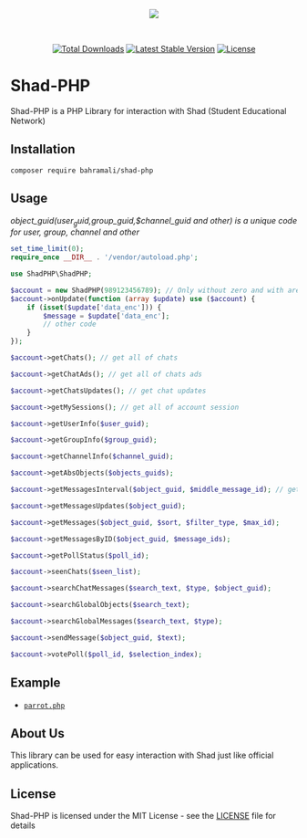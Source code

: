<p align="center">
<a href='https://web.shad.ir' target="_blank">
<img src='https://bahramali.ir/img/shad.logo.png'></img></a></p>
<br />
<p align="center">
<a href="https://packagist.org/packages/bahramali/shad-php" target="_blank"><img src="https://img.shields.io/packagist/dt/bahramali/shad-php" alt="Total Downloads"></a>
<a href="https://packagist.org/packages/bahramali/shad-php" target="_blank"><img src="https://img.shields.io/packagist/v/bahramali/shad-php" alt="Latest Stable Version"></a>
<a href="https://packagist.org/packages/bahramali/shad-php" target="_blank"><img src="https://img.shields.io/packagist/l/bahramali/shad-php" alt="License"></a>
</p>

# Shad-PHP
Shad-PHP is a PHP Library for interaction with Shad (Student Educational Network)

## Installation
```
composer require bahramali/shad-php
```
## Usage
*object_guid($user_guid,$group_guid,$channel_guid and other) is a unique code for user, group, channel and other*
```php
set_time_limit(0);
require_once __DIR__ . '/vendor/autoload.php';

use ShadPHP\ShadPHP;

$account = new ShadPHP(989123456789); // Only without zero and with area code 98
$account->onUpdate(function (array $update) use ($account) {
    if (isset($update['data_enc'])) {
        $message = $update['data_enc'];
        // other code
    }
});

```
```php
$account->getChats(); // get all of chats

$account->getChatAds(); // get all of chats ads

$account->getChatsUpdates(); // get chat updates

$account->getMySessions(); // get all of account session

$account->getUserInfo($user_guid);

$account->getGroupInfo($group_guid);

$account->getChannelInfo($channel_guid);

$account->getAbsObjects($objects_guids);

$account->getMessagesInterval($object_guid, $middle_message_id); // get message content by message id

$account->getMessagesUpdates($object_guid);

$account->getMessages($object_guid, $sort, $filter_type, $max_id);

$account->getMessagesByID($object_guid, $message_ids);

$account->getPollStatus($poll_id);

$account->seenChats($seen_list);

$account->searchChatMessages($search_text, $type, $object_guid);

$account->searchGlobalObjects($search_text);

$account->searchGlobalMessages($search_text, $type);

$account->sendMessage($object_guid, $text);

$account->votePoll($poll_id, $selection_index);

```
## Example
* [`parrot.php`](https://github.com/ErfanBahramali/Shad-PHP/blob/main/examples/parrot.php) 

## About Us
This library can be used for easy interaction with Shad just like official applications.

## License
Shad-PHP is licensed under the MIT License - see the [LICENSE](LICENSE) file for details